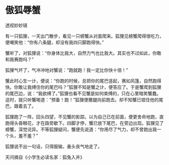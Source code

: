 # 傲狐辱蟹

透视妙妙镜 

有一只狐狸，一天出门散步，看见一只螃蟹从对面爬来。狐狸见螃蟹爬得很吃力，便嘲笑他：“你有八条腿，却没有我四只脚跑得快。” 

蟹听了，对狐狸说：“你身体比我大，自然力气也比我大。其实也不过如此，你敢和我赛跑吗？” 

狐狸气坏了，气冲冲地对蟹说：“跑就跑！我一定比你快十倍！” 

蟹此时心生一计，便说：“你跑的时候，总把你的尾巴竖起，赛如风篷，自然跑得快。你敢让我缚住你的尾巴吗？”狐狸不知是蟹之计，便答应了。于是蟹爬到狐狸的尾巴边，说：“我欲缚了。”狐狸也看不见蟹是如何束缚的，只在心里暗笑蟹蠢。这时，就只听蟹喝道：“预备！跑！”狐狸便撒腿向前跑去。却不知蟹已钳住他的尾巴，跟着去了。 

狐狸跑了一阵，回头四望，不见蟹的影踪。以为自己已在前面，便更舍命地跑，直跑得头昏眼花，才在路旁歇下。四脚才停，蟹已放下尾巴，在旁边出现。狐狸见了螃蟹，深觉诧异。不等狐狸疑问，蟹便先说道：“你用尽了气力，却不曾跑出我一个头，羞不羞？” 

狐狸说不出一句话，只得服输，垂头丧气地走了。 

天问摘自《小学生必读名家：狐兔入井》